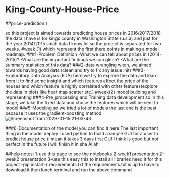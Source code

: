 # King-County-House-Price
##price-prediction:)

so this project is aimed towards predicting house prices in 2016/2017/2018
the data I have is for  kings county in Washington State (u.s.a)
and just for the year 2014/2015 small data I know lol
so the project is separated for two weeks.
#week (1)
which represent the first there points in making a model roadmap.
###1-Problem Definition
 -What we can tell about prices in (2014-2015)? 
-What are the important findings we can glean? 
-What are the summary statistics of this data? 
###2-data wrangling
witch, we aimed towards having good data (clean  and try to fix any issue init)
###3-Exploratory Data Analysis (EDA)
here we try to explore the data and learn from it to find some insight and which features affect the price of the houses and which feature is highly correlated with other features(explore the data in plots like heat map scatter etc.)
#week(2)
model building and representing 
###4-Pre_processing and Training data development
 so in this stage, we take the fixed data and chose the features which will be sent to model 
###5-Modeling
so we tried a lot of models the last one is the best because it uses the gradient-boosting method 
![Screenshot from 2023-01-15 21-03-43](https://user-images.githubusercontent.com/72911129/212559535-f63839ce-a05b-4c29-a3af-53b9fc5e818c.png)


###6-Documentation of the model
you can find it here 
The last important thing in the model deploy I used python to build a simple GUI for a user to predict house price (i mean it takes 3 days first GUI I think is good but not perfect in the future i will finish it in sha Allah

##help notes:
1-use this page to see the notebooks
2-week1 presentation
2-week2 presentation
3-use this easy this to install all libraries need it for this project
  -pip install -r requirements.txt
the requirements.txt is up to have to download it then lunch terminal and run the above command 
